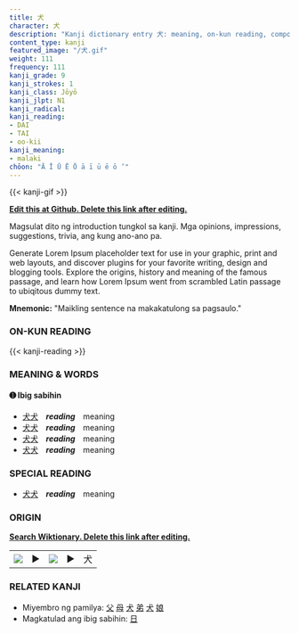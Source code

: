 ```yaml
---
title: 犬
character: 犬
description: "Kanji dictionary entry 犬: meaning, on-kun reading, compounds, origin, related kanji"
content_type: kanji
featured_image: "/犬.gif"
weight: 111
frequency: 111
kanji_grade: 9
kanji_strokes: 1
kanji_class: Jōyō
kanji_jlpt: N1
kanji_radical: 
kanji_reading: 
- DAI
- TAI
- oo-kii
kanji_meaning:
- malaki
chōon: "Ā Ī Ū Ē Ō ā ī ū ē ō ’"
---
```

[//]: # (Don't edit the line below. Kanji animated GIF code is automatically generated.)
{{< kanji-gif >}}

[//]: # (Edit below this line.)

**[Edit this at Github. Delete this link after editing.](https://github.com/tim0g/tim/tree/main/content/kanji/犬/index.md)**

Magsulat dito ng introduction tungkol sa kanji. Mga opinions, impressions, suggestions, trivia, ang kung ano-ano pa.

Generate Lorem Ipsum placeholder text for use in your graphic, print and web layouts, and discover plugins for your favorite writing, design and blogging tools. Explore the origins, history and meaning of the famous passage, and learn how Lorem Ipsum went from scrambled Latin passage to ubiqitous dummy text.
 
**Mnemonic:** "Maikling sentence na makakatulong sa pagsaulo."

### ON-KUN READING

[//]: # (Don't edit the line below. ON-KUN READING code is automatically generated.)
{{< kanji-reading >}}

### MEANING & WORDS

#### ➊ **Ibig sabihin**
  - [犬](../犬)[犬](../犬)　***reading***　meaning
  - [犬](../犬)[犬](../犬)　***reading***　meaning
  - [犬](../犬)[犬](../犬)　***reading***　meaning
  - [犬](../犬)[犬](../犬)　***reading***　meaning

### SPECIAL READING
  - [犬](../犬)[犬](../犬)　***reading***　meaning

### ORIGIN

**[Search Wiktionary. Delete this link after editing.](https://wiktionary.org/wiki/犬)**
<table class="kanji-table"><tr><td>
<img src="60px-犬-bronze.svg.png">
</td><td>▶</td><td>
<img src="60px-犬-oracle.svg.png">
</td><td>▶</td>
<td class="kanji-origin">犬</td>
</tr></table>

### RELATED KANJI
- Miyembro ng pamilya: [父](../父) [母](../母) [犬](../犬) [弟](../弟) [犬](../犬) [娘](../娘)
- Magkatulad ang ibig sabihin: [日](../日)
